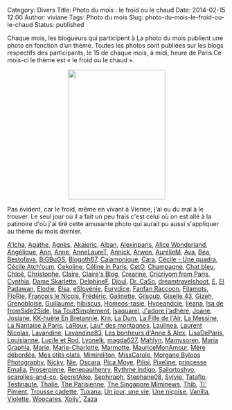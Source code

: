 Category: Divers
Title: Photo du mois : le froid ou le chaud
Date: 2014-02-15 12:00
Author: viviane
Tags: Photo du mois
Slug: photo-du-mois-le-froid-ou-le-chaud
Status: published

Chaque mois, les blogueurs qui participent à La photo du mois publient une photo en fonction d’un thème. Toutes les photos sont publiées sur les blogs respectifs des participants, le 15 de chaque mois, à midi, heure de Paris.Ce mois-ci le thème est « le froid ou le chaud ».
<p style="text-align: center;"><a href="http://www.viviane-voyages.com/wp-content/uploads/2014/02/20140125_170300-e1392507049620.jpg"><img class="aligncenter size-medium wp-image-2864" title="le froid" src="http://www.viviane-voyages.com/wp-content/uploads/2014/02/20140125_170300-e1392416458518-225x300.jpg" alt="" width="225" height="300" /></a></p>
Pas évident, car le froid, même en vivant à Vienne, j'ai eu du mal à le trouver. Le seul jour où il a fait un peu frais c'est celui où on est allé à la patinoire d'où j'ai tiré cette amusante photo qui aurait pu aussi s'appliquer au thème du mois dernier.

<a href="http://leblogdekat.com" target="_blank">A'icha</a>, <a href="http://legrandbazardagathe.blogspot.fr/" target="_blank">Agathe</a>, <a href="http://2mainsetkelkesriens.blogspot.ca" target="_blank">Agnès</a>, <a href="http://akai-inthesky.blogspot.com" target="_blank">Akaieric</a>, <a href="http://cocovin.net/" target="_blank">Alban</a>, <a href="http://blogs.paris.fr/unitedstatesofparis" target="_blank">Alexinparis</a>, <a href="http://wonderlandalice.wordpress.com/" target="_blank">Alice Wonderland</a>, <a href="http://chroniqueduncongeparental.wordpress.com/category/la-photo-du-mois/" target="_blank">Angélique</a>, <a href="http://anola-lemag.fr/" target="_blank">Ann</a>, <a href="http://anne-tranche-de-vie.over-blog.com/categorie-11390539.html" target="_blank">Anne</a>, <a href="http://www.annelauret.com/search/label/La%20photo%20du%20mois" target="_blank">AnneLaureT</a>, <a href="http://www.perezannik.org" target="_blank">Annick</a>, <a href="http://www.chiffonsandco.fr" target="_blank">Arwen</a>, <a href="http://www.aureliemenard.com/" target="_blank">AurélieM</a>, <a href="http://monbeaumanoir.wordpress.com/" target="_blank">Ava</a>, <a href="http://tigreblanc.over-blog.fr/" target="_blank">Béa</a>, <a href="http://sublime-essence.over-blog.com" target="_blank">Bestofava</a>, <a href="http://toxiq.canalblog.com" target="_blank">BiGBuGS</a>, <a href="http://blogoth67.wordpress.com" target="_blank">Blogoth67</a>, <a href="http://calamonique.com/" target="_blank">Calamonique</a>, <a href="http://c-est-reparti.blogspot.com/" target="_blank">Cara</a>, <a href="http://www.quadraetcie.fr/1/index.php?q=galerie%2Fla-photo-du-mois" target="_blank">Cécile - Une quadra</a>, <a href="http://photos.byenzo.fr/" target="_blank">Cécile Atch'oum</a>, <a href="http://www.cekoline.tumblr.com" target="_blank">Cekoline</a>, <a href="http://frenchiesinparis.over-blog.com" target="_blank">Céline in Paris</a>, <a href="http://cetomontreal.blogspot.ca/" target="_blank">CetO</a>, <a href="http://champagnefraise.wordpress.com" target="_blank">Champagne</a>, <a href="http://reverieschatbleu.canalblog.com/" target="_blank">Chat bleu</a>, <a href="http://mysweetescape.fr/" target="_blank">Chloé</a>, <a href="http://suissexpress.wordpress.com/" target="_blank">Christophe</a>, <a href="http://twolittleredcats.com" target="_blank">Claire</a>, <a href="http://www.claires-blog.com" target="_blank">Claire's Blog</a>, <a href="http://pratique-photo.blogspot.ch/" target="_blank">Crearine</a>, <a href="http://www.cricriyomfromparis.com/search/label/La%20photo%20du%20mois" target="_blank">Cricriyom from Paris</a>, <a href="http://www.boeingbleudemer.com" target="_blank">Cynthia</a>, <a href="http://www.dameskarlette.com/" target="_blank">Dame Skarlette</a>, <a href="http://mapassionbento.blogspot.fr/" target="_blank">DelphineF</a>, <a href="http://life-is-a-bombon.blogspot.fr/search/label/photo%20du%20mois" target="_blank">Djoul</a>, <a href="http://cestpasmoijeljure.com/" target="_blank">Dr. CaSo</a>, <a href="http://dreamtravelshoot.blogspot.com/" target="_blank">dreamtravelshoot</a>, <a href="http://histoiresdeux.blogspot.com" target="_blank">E</a>, <a href="http://elpadawan.wordpress.com" target="_blank">El Padawan</a>, <a href="http://foodforthoughtandmore.wordpress.com/" target="_blank">Elodie</a>, <a href="http://avecunaccent.canalblog.com" target="_blank">Elsa</a>, <a href="http://www.e-slovenie.com/fr/vie-en-slovenie/photos-du-mois/" target="_blank">eSlovénie</a>, <a href="http://occident-express.hautetfort.com" target="_blank">Eurydice</a>, <a href="http://fanfanraccoons.blogspot.com" target="_blank">Fanfan Raccoon</a>, <a href="http://filamots.wordpress.com" target="_blank">Filamots</a>, <a href="http://monsacaouvrage.canalblog.com/" target="_blank">FloRie</a>, <a href="http://vudubalcon.blogspot.fr" target="_blank">François le Niçois</a>, <a href="http://zoursland.com" target="_blank">Frédéric</a>, <a href="http://galinette-dezailes.blogspot.fr/" target="_blank">Galinette</a>, <a href="http://www.legaletas.net/blog/index.php" target="_blank">Gilsoub</a>, <a href="http://lafeedulogis43.over-blog.fr" target="_blank">Giselle 43</a>, <a href="http://cyberdilou.canalblog.com" target="_blank">Gizeh</a>, <a href="http://grenobloise.com/" target="_blank">Grenobloise</a>, <a href="http://vraiefiction.blogspot.com" target="_blank">Guillaume</a>, <a href="http://hibiscusblog.net/category/la-photo-du-mois-2" target="_blank">hibiscus</a>, <a href="http://homeos-tasie.blogspot.fr/" target="_blank">Homeos-tasie</a>, <a href="http://hypeandcie.com/" target="_blank">Hypeandcie</a>, <a href="http://ileanapartenie.wordpress.com/" target="_blank">Ileana</a>, <a href="http://www.fromside2side.com/search/label/Photo%20du%20mois" target="_blank">Isa de fromSide2Side</a>, <a href="http://www.laparentheseenchantee.fr/" target="_blank">Isa ToutSimplement</a>, <a href="http://isaquarel.canalblog.com/archives/la_photo_du_mois/index.html" target="_blank">Isaquarel</a>, <a href="http://jadorejadhere.canalblog.com/" target="_blank">J'adore j'adhère</a>, <a href="http://revesenmousse.over-blog.com" target="_blank">Joane</a>, <a href="http://lachataignesauvage.over-blog.com/categorie-12516589.html" target="_blank">Josiane</a>, <a href="http://lacachouette.over-blog.com/" target="_blank">KK-huète En Bretannie</a>, <a href="http://krn-defouloir.blogspot.com" target="_blank">Krn</a>, <a href="http://lestetesafranchouilles.blogspot.fr/" target="_blank">La Dum</a>, <a href="http://www.lafilledelair.com/blog/la-photo-du-mois/" target="_blank">La Fille de l'Air</a>, <a href="http://messineaventure.canalblog.com/archives/la_photo_du_mois/index.html" target="_blank">La Messine</a>, <a href="http://www.lanantaiseaparis.com/search/label/...%20La%20Photo%20du%20Mois" target="_blank">La Nantaise à Paris</a>, <a href="http://amelielaroux.blogspot.fr/" target="_blank">LaRoux</a>, <a href="http://laudesmontagnes.wordpress.com/" target="_blank">Lau* des montagnes</a>, <a href="http://laulineafaitdesphotos.com/" target="_blank">Laulinea</a>, <a href="http://www.malaxi.net" target="_blank">Laurent Nicolas</a>, <a href="http://lorgnettedunjour.canalblog.com/" target="_blank">Lavandine</a>, <a href="http://www.mon-ecrin-de-passions.com/" target="_blank">Lavandine83</a>, <a href="http://www.lesbonheurs.fr/" target="_blank">Les bonheurs d'Anne &amp; Alex</a>, <a href="http://www.lisadeparis.ch/articles/bonus/la-photo-du-mois/" target="_blank">LisaDeParis</a>, <a href="http://grandereveuse.fr/" target="_blank">Louisianne</a>, <a href="http://www.destination-montreal.net" target="_blank">Lucile et Rod</a>, <a href="http://lyonelkaufmann.ch/Blog/category/blogcafe/photo-du-mois/" target="_blank">Lyonelk</a>, <a href="http://anteketborka.blogspot.com" target="_blank">magda627</a>, <a href="http://colourslife.cwol.fr/" target="_blank">Mahlyn</a>, <a href="http://chezmamysoren.over-blog.com" target="_blank">Mamysoren</a>, <a href="http://unephotodesquejepeux.wordpress.com/" target="_blank">Maria Graphia</a>, <a href="http://tribulationsdemarie.com" target="_blank">Marie</a>, <a href="http://www.dicietdailleursphotography.com/" target="_blank">Marie-Charlotte</a>, <a href="http://le-tour-du-monde-de-la-marmotte.over-blog.com/" target="_blank">Marmotte</a>, <a href="http://mauricemonamour.blogspot.fr/" target="_blank">MauriceMonAmour</a>, <a href="http://meredebordee.com/" target="_blank">Mère débordée</a>, <a href="http://mesptitsplatsdanslesgrands.blogspot.fr/" target="_blank">Mes ptits plats</a>, <a href="http://mimireliton.blogspot.fr" target="_blank">Mimireliton</a>, <a href="http://bonsbaisersdaustralie.wordpress.com/category/la-photo-du-mois/" target="_blank">MissCarole</a>, <a href="http://morganebyloosphoto.wordpress.com" target="_blank">Morgane Byloos Photography</a>, <a href="http://clicpassion.canalblog.com" target="_blank">Nicky</a>, <a href="http://nie-dmb.blogspot.be/" target="_blank">Nie</a>, <a href="http://bellegosse.wordpress.com/" target="_blank">Oscara</a>, <a href="http://unpluszeroegaledeux.wordpress.com/category/photo-du-mois/" target="_blank">Pica Moye</a>, <a href="http://pilisi.over-blog.com/tag/Photo%20du%20mois/" target="_blank">Pilisi</a>, <a href="http://www.pixeline.fr/tag/photo-du-mois/" target="_blank">Pixeline</a>, <a href="http://blog.lesprincessesdemarie.com/" target="_blank">princesse Emalia</a>, <a href="http://cupsofenglishtea.wordpress.com/" target="_blank">Proserpinne</a>, <a href="http://renepaulhenry.blogspot.com" target="_blank">Renepaulhenry</a>, <a href="http://rythme-indigo.blogspot.com" target="_blank">Rythme Indigo</a>, <a href="http://www.sailortoshyo.com/tag/la-photo-du-mois/" target="_blank">Sailortoshyo</a>, <a href="http://Scarolles-and-co.blogspot.com" target="_blank">scarolles-and-co</a>, <a href="http://secretaiko.net/" target="_blank">SecretAiko</a>, <a href="http://www.sephiraph.be" target="_blank">Sephiraph</a>, <a href="http://provincecanadienne.blogspot.ca/search/label/Photo%20du%20mois" target="_blank">Stephane08</a>, <a href="http://voyageaugredesvents.blogspot.be" target="_blank">Sylvie</a>, <a href="http://luniversdetataflo.eklablog.fr/" target="_blank">Tataflo</a>, <a href="http://testinauteathome.over-blog.com/" target="_blank">Testinaute</a>, <a href="http://macatou.wordpress.com/" target="_blank">Thalie</a>, <a href="http://theparisienne.fr" target="_blank">The Parisienne</a>, <a href="http://the-singapore-miminews.blogspot.sg/search/label/La%20photo%20du%20mois" target="_blank">The Singapore Miminews</a>, <a href="http://carroir.over-blog.com" target="_blank">Thib</a>, <a href="http://carnetdetipiment.wordpress.com" target="_blank">Ti' Piment</a>, <a href="http://troussecadettephoto.over-blog.com/" target="_blank">Trousse cadette</a>, <a href="http://tuxana.blogspot.ca/" target="_blank">Tuxana</a>, <a href="http://www.unjourunevie.fr/tag/la-photo-du-mois/" target="_blank">Un jour, une vie</a>, <a href="http://www.journaldunenicoise.com" target="_blank">Une niçoise</a>, <a href="http://www.inmybubble.org" target="_blank">Vanilla</a>, <a href="http://www.leshumeursdeviolette.over-blog.com" target="_blank">Violette</a>, <a href="http://woocares.wordpress.com/" target="_blank">Woocares</a>, <a href="http://xoliv.blogspot.fr" target="_blank">Xoliv'</a>, <a href="http://zazaetsesfantaisies.blogspot.fr/" target="_blank">Zaza</a>